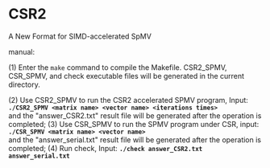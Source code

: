 # CSR2
A New Format for SIMD-accelerated SpMV

manual:

(1) Enter the `make` command to compile the Makefile. CSR2_SPMV, CSR_SPMV, and check executable files will be generated in the current directory.

(2) Use CSR2_SPMV to run the CSR2 accelerated SPMV program, Input:  
**`./CSR2_SPMV <matrix name> <vector name> <iterations times>`**  
and the "answer_CSR2.txt" result file will be generated after the operation is completed;
(3) Use CSR_SPMV to run the SPMV program under CSR, input:  
                    **`./CSR_SPMV <matrix name> <vector name>`**  
and the "answer_serial.txt" result file will be generated after the operation is completed;
(4) Run check, Input: 
                    **`./check answer_CSR2.txt answer_serial.txt`**
